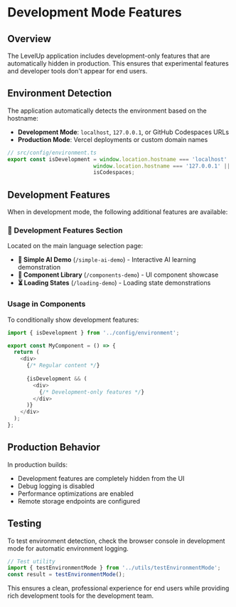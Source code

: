 # Development Mode Features

## Overview
The LevelUp application includes development-only features that are automatically hidden in production. This ensures that experimental features and developer tools don't appear for end users.

## Environment Detection

The application automatically detects the environment based on the hostname:

- **Development Mode**: `localhost`, `127.0.0.1`, or GitHub Codespaces URLs
- **Production Mode**: Vercel deployments or custom domain names

```typescript
// src/config/environment.ts
export const isDevelopment = window.location.hostname === 'localhost' || 
                           window.location.hostname === '127.0.0.1' || 
                           isCodespaces;
```

## Development Features

When in development mode, the following additional features are available:

### 🧪 Development Features Section
Located on the main language selection page:

- **🤖 Simple AI Demo** (`/simple-ai-demo`) - Interactive AI learning demonstration
- **🎨 Component Library** (`/components-demo`) - UI component showcase
- **⏳ Loading States** (`/loading-demo`) - Loading state demonstrations

### Usage in Components

To conditionally show development features:

```typescript
import { isDevelopment } from '../config/environment';

export const MyComponent = () => {
  return (
    <div>
      {/* Regular content */}
      
      {isDevelopment && (
        <div>
          {/* Development-only features */}
        </div>
      )}
    </div>
  );
};
```

## Production Behavior

In production builds:
- Development features are completely hidden from the UI
- Debug logging is disabled
- Performance optimizations are enabled
- Remote storage endpoints are configured

## Testing

To test environment detection, check the browser console in development mode for automatic environment logging.

```typescript
// Test utility
import { testEnvironmentMode } from '../utils/testEnvironmentMode';
const result = testEnvironmentMode();
```

This ensures a clean, professional experience for end users while providing rich development tools for the development team.